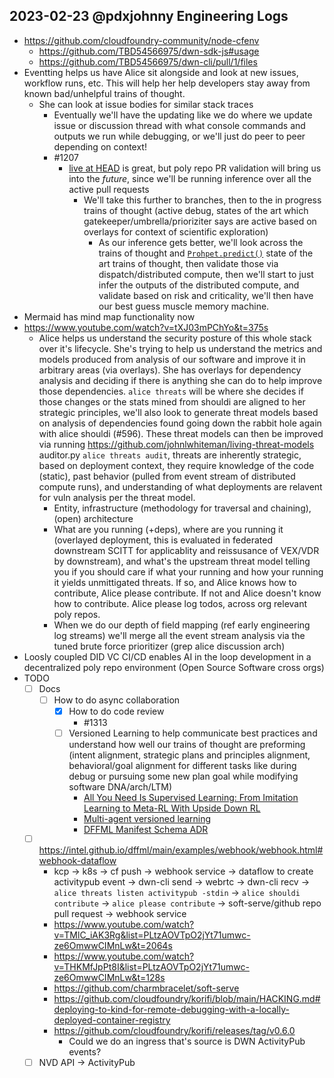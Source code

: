 ## 2023-02-23 @pdxjohnny Engineering Logs

- https://github.com/cloudfoundry-community/node-cfenv
  - https://github.com/TBD54566975/dwn-sdk-js#usage
  - https://github.com/TBD54566975/dwn-cli/pull/1/files
- Eventting helps us have Alice sit alongside and look at new issues, workflow runs, etc. This will help her help developers stay away from known bad/unhelpful trains of thought.
  - She can look at issue bodies for similar stack traces
    - Eventually we'll have the updating like we do where we update issue or discussion thread with what console commands and outputs we run while debugging, or we'll just do peer to peer depending on context!
    - #1207
      - [live at HEAD](https://abseil.io/about/releases) is great, but poly repo PR validation will bring us into the *future*, since we'll be running inference over all the active pull requests
        - We'll take this further to branches, then to the in progress trains of thought (active debug, states of the art which gatekeeper/umbrella/prioriziter says are active based on overlays for context of scientific exploration)
          - As our inference gets better, we'll look across the trains of thought and [`Prohpet.predict()`]() state of the art trains of thought, then validate those via dispatch/distributed compute, then we'll start to just infer the outputs of the distributed compute, and validate based on risk and criticality, we'll then have our best guess muscle memory machine.
- Mermaid has mind map functionality now
- https://www.youtube.com/watch?v=tXJ03mPChYo&t=375s
  - Alice helps us understand the security posture of this whole stack over it's lifecycle. She's trying to help us understand the metrics and models produced from analysis of our software and improve it in arbitrary areas (via overlays). She has overlays for dependency analysis and deciding if there is anything she can do to help improve those dependencies. `alice threats` will be where she decides if those changes or the stats mined from shouldi are aligned to her strategic principles, we'll also look to generate threat models based on analysis of dependencies found going down the rabbit hole again with alice shouldi (#596). These threat models can then be improved via running https://github.com/johnlwhiteman/living-threat-models auditor.py `alice threats audit`, threats are inherently strategic, based on deployment context, they require knowledge of the code (static), past behavior (pulled from event stream of distributed compute runs), and understanding of what deployments are relavent for vuln analysis per the threat model.
    - Entity, infrastructure (methodology for traversal and chaining), (open) architecture
    - What are you running (+deps), where are you running it (overlayed deployment, this is evaluated in federated downstream SCITT for applicablity and reissusance of VEX/VDR by downstream), and what's the upstream threat model telling you if you should care if what your running and how your running it yields unmittigated threats. If so, and Alice knows how to contribute, Alice please contribute. If not and Alice doesn't know how to contribute. Alice please log todos, across org relevant poly repos.
    - When we do our depth of field mapping (ref early engineering log streams) we'll merge all the event stream analysis via the tuned brute force prioritizer (grep alice discussion arch)
- Loosly coupled DID VC CI/CD enables AI in the loop development in a decentralized poly repo environment (Open Source Software cross orgs)
- TODO
  - [ ] Docs
    - [ ] How to do async collaboration
      - [x] How to do code review
        - #1313
      - [ ] Versioned Learning to help communicate best practices and understand how well our trains of thought are preforming (intent alignment, strategic plans and principles alignment, behavioral/goal alignment for different tasks like during debug or pursuing some new plan goal while modifying software DNA/arch/LTM)
        - [All You Need Is Supervised Learning: From Imitation Learning to Meta-RL With Upside Down RL](https://arxiv.org/abs/2202.11960)
        - [Multi-agent versioned learning](https://github.com/jetnew/SlimeRL)
        - [DFFML Manifest Schema ADR](https://github.com/dffml/dffml/blob/main/docs/arch/0010-Schema.rst)
  - [ ] https://intel.github.io/dffml/main/examples/webhook/webhook.html#webhook-dataflow
    - kcp -> k8s -> cf push -> webhook service -> dataflow to create activitypub event -> dwn-cli send -> webrtc -> dwn-cli recv -> `alice threats listen activitypub -stdin` -> `alice shouldi contribute` -> `alice please contribute` -> soft-serve/github repo pull request -> webhook service
    - https://www.youtube.com/watch?v=TMlC_iAK3Rg&list=PLtzAOVTpO2jYt71umwc-ze6OmwwCIMnLw&t=2064s
    - https://www.youtube.com/watch?v=THKMfJpPt8I&list=PLtzAOVTpO2jYt71umwc-ze6OmwwCIMnLw&t=128s
    - https://github.com/charmbracelet/soft-serve
    - https://github.com/cloudfoundry/korifi/blob/main/HACKING.md#deploying-to-kind-for-remote-debugging-with-a-locally-deployed-container-registry
    - https://github.com/cloudfoundry/korifi/releases/tag/v0.6.0
      - Could we do an ingress that's source is DWN ActivityPub events?
  - [ ] NVD API -> ActivityPub